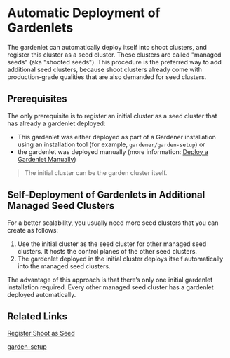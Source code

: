 # Automatic Deployment of Gardenlets

The gardenlet can automatically deploy itself into shoot clusters, and register this cluster as a seed cluster. 
These clusters are called "managed seeds" (aka "shooted seeds"). 
This procedure is the preferred way to add additional seed clusters, because shoot clusters already come with production-grade qualities that are also demanded for seed clusters.

## Prerequisites

The only prerequisite is to register an initial cluster as a seed cluster that has already a gardenlet deployed:

* This gardenlet was either deployed as part of a Gardener installation using an installation tool (for example, `gardener/garden-setup`) or
* the gardenlet was deployed manually (more information: [Deploy a Gardenlet Manually](deploy_gardenlet_manually.md))

> The initial cluster can be the garden cluster itself.

## Self-Deployment of Gardenlets in Additional Managed Seed Clusters

For a better scalability, you usually need more seed clusters that you can create as follows:

1. Use the initial cluster as the seed cluster for other managed seed clusters. It hosts the control planes of the other seed clusters.
1. The gardenlet deployed in the initial cluster deploys itself automatically into the managed seed clusters.  

The advantage of this approach is that there’s only one initial gardenlet installation required. Every other managed seed cluster has a gardenlet deployed automatically.

## Related Links

[Register Shoot as Seed](../usage/managed_seed.md)

[garden-setup](http://github.com/gardener/garden-setup)

